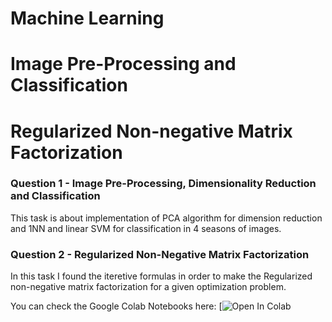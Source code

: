 # Machine Learning
# Image Pre-Processing and Classification
# Regularized Non-negative Matrix Factorization

### Question 1 - Image Pre-Processing, Dimensionality Reduction and Classification
This task is about implementation of PCA algorithm for dimension reduction and 1NN and linear SVM for classification in 4 seasons of images.

### Question 2 - Regularized Non-Negative Matrix Factorization
In this task I found the iteretive formulas in order to make the Regularized non-negative matrix factorization for a given optimization problem.

You can check the Google Colab Notebooks here:
  [![Open In Colab](https://drive.google.com/file/d/1ueNzd1dc22g3yTnS_51ocENhbAfXhigB/view?usp=sharing)
